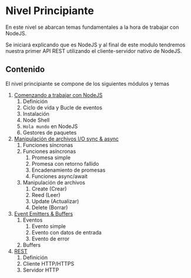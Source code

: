 # Nivel Principiante

En este nivel se abarcan temas fundamentales a la hora de trabajar con NodeJS.

Se iniciará explicando que es NodeJS y al final de este modulo tendremos nuestra primer API REST utilizando el cliente-servidor nativo de NodeJS.

## Contenido

El nivel principiante se compone de los siguientes módulos y temas

1. [Comenzando a trabajar con NodeJS](00_comenzando_con_nodejs/README.md)
   1. Definición
   2. Ciclo de vida y Bucle de eventos
   3. Instalación
   4. Node Shell
   5. `Hola mundo` en NodeJS
   6. Gestores de paquetes
2. [Manipulación de archivos I/O sync & async](01_manipulacion_de_archivos/README.md)
   1. Funciones síncronas
   2. Funciones asíncronas
      1. Promesa simple
      2. Promesa con retorno fallido
      3. Encadenamiento de promesas
      4. Funciones async/await
   3. Manipulación de archivos
      1. Create (Crear)
      2. Reed (Leer)
      3. Update (Actualizar)
      4. Delete (Borrar)
3. [Event Emitters & Buffers](03_event_emitters_&_buffers/README.md)
   1. Eventos
      1. Evento simple
      2. Evento con datos de entrada
      3. Evento de error
   2. Buffers
4. [REST](04_rest/README.md)
   1. Definición
   2. Cliente HTTP/HTTPS
   3. Servidor HTTP
